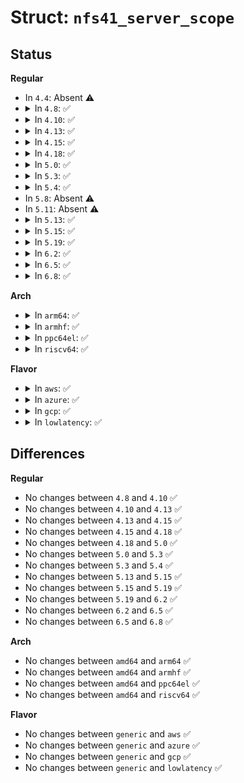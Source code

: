 # Struct: <code>nfs41_server_scope</code>

## Status
<b>Regular</b>
<ul>
<li>
In <code>4.4</code>: Absent ⚠️
</li>
<li>
<details>
<summary>In <code>4.8</code>: ✅</summary>

```c
struct nfs41_server_scope {
    uint32_t server_scope_sz;
    char server_scope[1024];
};
```
</details>
</li>
<li>
<details>
<summary>In <code>4.10</code>: ✅</summary>

```c
struct nfs41_server_scope {
    uint32_t server_scope_sz;
    char server_scope[1024];
};
```
</details>
</li>
<li>
<details>
<summary>In <code>4.13</code>: ✅</summary>

```c
struct nfs41_server_scope {
    uint32_t server_scope_sz;
    char server_scope[1024];
};
```
</details>
</li>
<li>
<details>
<summary>In <code>4.15</code>: ✅</summary>

```c
struct nfs41_server_scope {
    uint32_t server_scope_sz;
    char server_scope[1024];
};
```
</details>
</li>
<li>
<details>
<summary>In <code>4.18</code>: ✅</summary>

```c
struct nfs41_server_scope {
    uint32_t server_scope_sz;
    char server_scope[1024];
};
```
</details>
</li>
<li>
<details>
<summary>In <code>5.0</code>: ✅</summary>

```c
struct nfs41_server_scope {
    uint32_t server_scope_sz;
    char server_scope[1024];
};
```
</details>
</li>
<li>
<details>
<summary>In <code>5.3</code>: ✅</summary>

```c
struct nfs41_server_scope {
    uint32_t server_scope_sz;
    char server_scope[1024];
};
```
</details>
</li>
<li>
<details>
<summary>In <code>5.4</code>: ✅</summary>

```c
struct nfs41_server_scope {
    uint32_t server_scope_sz;
    char server_scope[1024];
};
```
</details>
</li>
<li>
In <code>5.8</code>: Absent ⚠️
</li>
<li>
In <code>5.11</code>: Absent ⚠️
</li>
<li>
<details>
<summary>In <code>5.13</code>: ✅</summary>

```c
struct nfs41_server_scope {
    uint32_t server_scope_sz;
    char server_scope[1024];
};
```
</details>
</li>
<li>
<details>
<summary>In <code>5.15</code>: ✅</summary>

```c
struct nfs41_server_scope {
    uint32_t server_scope_sz;
    char server_scope[1024];
};
```
</details>
</li>
<li>
<details>
<summary>In <code>5.19</code>: ✅</summary>

```c
struct nfs41_server_scope {
    uint32_t server_scope_sz;
    char server_scope[1024];
};
```
</details>
</li>
<li>
<details>
<summary>In <code>6.2</code>: ✅</summary>

```c
struct nfs41_server_scope {
    uint32_t server_scope_sz;
    char server_scope[1024];
};
```
</details>
</li>
<li>
<details>
<summary>In <code>6.5</code>: ✅</summary>

```c
struct nfs41_server_scope {
    uint32_t server_scope_sz;
    char server_scope[1024];
};
```
</details>
</li>
<li>
<details>
<summary>In <code>6.8</code>: ✅</summary>

```c
struct nfs41_server_scope {
    uint32_t server_scope_sz;
    char server_scope[1024];
};
```
</details>
</li>
</ul>
<b>Arch</b>
<ul>
<li>
<details>
<summary>In <code>arm64</code>: ✅</summary>

```c
struct nfs41_server_scope {
    uint32_t server_scope_sz;
    char server_scope[1024];
};
```
</details>
</li>
<li>
<details>
<summary>In <code>armhf</code>: ✅</summary>

```c
struct nfs41_server_scope {
    uint32_t server_scope_sz;
    char server_scope[1024];
};
```
</details>
</li>
<li>
<details>
<summary>In <code>ppc64el</code>: ✅</summary>

```c
struct nfs41_server_scope {
    uint32_t server_scope_sz;
    char server_scope[1024];
};
```
</details>
</li>
<li>
<details>
<summary>In <code>riscv64</code>: ✅</summary>

```c
struct nfs41_server_scope {
    uint32_t server_scope_sz;
    char server_scope[1024];
};
```
</details>
</li>
</ul>
<b>Flavor</b>
<ul>
<li>
<details>
<summary>In <code>aws</code>: ✅</summary>

```c
struct nfs41_server_scope {
    uint32_t server_scope_sz;
    char server_scope[1024];
};
```
</details>
</li>
<li>
<details>
<summary>In <code>azure</code>: ✅</summary>

```c
struct nfs41_server_scope {
    uint32_t server_scope_sz;
    char server_scope[1024];
};
```
</details>
</li>
<li>
<details>
<summary>In <code>gcp</code>: ✅</summary>

```c
struct nfs41_server_scope {
    uint32_t server_scope_sz;
    char server_scope[1024];
};
```
</details>
</li>
<li>
<details>
<summary>In <code>lowlatency</code>: ✅</summary>

```c
struct nfs41_server_scope {
    uint32_t server_scope_sz;
    char server_scope[1024];
};
```
</details>
</li>
</ul>

## Differences
<b>Regular</b>
<ul>
<li>
No changes between <code>4.8</code> and <code>4.10</code> ✅
</li>
<li>
No changes between <code>4.10</code> and <code>4.13</code> ✅
</li>
<li>
No changes between <code>4.13</code> and <code>4.15</code> ✅
</li>
<li>
No changes between <code>4.15</code> and <code>4.18</code> ✅
</li>
<li>
No changes between <code>4.18</code> and <code>5.0</code> ✅
</li>
<li>
No changes between <code>5.0</code> and <code>5.3</code> ✅
</li>
<li>
No changes between <code>5.3</code> and <code>5.4</code> ✅
</li>
<li>
No changes between <code>5.13</code> and <code>5.15</code> ✅
</li>
<li>
No changes between <code>5.15</code> and <code>5.19</code> ✅
</li>
<li>
No changes between <code>5.19</code> and <code>6.2</code> ✅
</li>
<li>
No changes between <code>6.2</code> and <code>6.5</code> ✅
</li>
<li>
No changes between <code>6.5</code> and <code>6.8</code> ✅
</li>
</ul>
<b>Arch</b>
<ul>
<li>
No changes between <code>amd64</code> and <code>arm64</code> ✅
</li>
<li>
No changes between <code>amd64</code> and <code>armhf</code> ✅
</li>
<li>
No changes between <code>amd64</code> and <code>ppc64el</code> ✅
</li>
<li>
No changes between <code>amd64</code> and <code>riscv64</code> ✅
</li>
</ul>
<b>Flavor</b>
<ul>
<li>
No changes between <code>generic</code> and <code>aws</code> ✅
</li>
<li>
No changes between <code>generic</code> and <code>azure</code> ✅
</li>
<li>
No changes between <code>generic</code> and <code>gcp</code> ✅
</li>
<li>
No changes between <code>generic</code> and <code>lowlatency</code> ✅
</li>
</ul>
